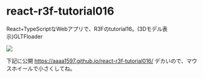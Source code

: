 # react-r3f-tutorial016
React+TypeScriptなWebアプリで、R3Fのtutorial16。(3Dモデル表示)GLTFloader

![](https://storage.googleapis.com/zenn-user-upload/213ee0928778-20231227.png)

下記に公開
https://aaaa1597.github.io/react-r3f-tutorial016/
デカいので、マウスホイールで小さくしてね。
